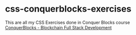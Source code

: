 # css-conquerblocks-exercises
This are all my CSS Exercises done in Conquer Blocks course
<a href="https://www.conquercrypto.com/conquer-blocks/master-desarrollo-blockchain">ConquerBlocks - Blockchain Full Stack Development</a>
